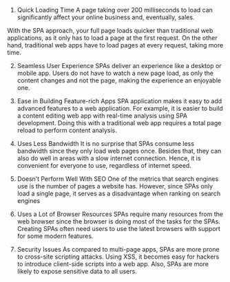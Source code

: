 1. Quick Loading Time
A page taking over 200 milliseconds to load can significantly affect your online business and, eventually, sales.

With the SPA approach, your full page loads quicker than traditional web applications, as it only has to load a page at the first request. On the other hand, traditional web apps have to load pages at every request, taking more time.

2. Seamless User Experience
SPAs deliver an experience like a desktop or mobile app. Users do not have to watch a new page load, as only the content changes and not the page, making the experience an enjoyable one.

3. Ease in Building Feature-rich Apps
SPA application makes it easy to add advanced features to a web application. For example, it is easier to build a content editing web app with real-time analysis using SPA development. Doing this with a traditional web app requires a total page reload to perform content analysis.

4. Uses Less Bandwidth
It is no surprise that SPAs consume less bandwidth since they only load web pages once. Besides that, they can also do well in areas with a slow internet connection. Hence, it is convenient for everyone to use, regardless of internet speed.


1. Doesn’t Perform Well With SEO
One of the metrics that search engines use is the number of pages a website has. However, since SPAs only load a single page, it serves as a disadvantage when ranking on search engines

2. Uses a Lot of Browser Resources
SPAs require many resources from the web browser since the browser is doing most of the tasks for the SPAs. Creating SPAs often need users to use the latest browsers with support for some modern features.

3. Security Issues
As compared to multi-page apps, SPAs are more prone to cross-site scripting attacks. Using XSS, it becomes easy for hackers to introduce client-side scripts into a web app. Also, SPAs are more likely to expose sensitive data to all users.
